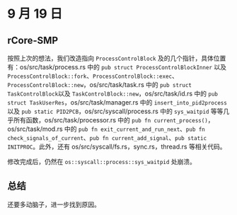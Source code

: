 # 9 月 19 日

## rCore-SMP

按照上次的想法，我们改造指向 ```ProcessControlBlock``` 及的几个指针，具体位置有：os/src/task/process.rs 中的 ```pub struct ProcessControlBlockInner``` 以及 ```ProcessControlBlock::fork```、```ProcessControlBlock::exec```、```ProcessControlBlock::new```，os/src/task/task.rs 中的 ```pub struct TaskControlBlock```以及 ```TaskControlBlock::new```，os/src/task/id.rs 中的 ```pub struct TaskUserRes```，os/src/task/manager.rs 中的 ```insert_into_pid2process``` 以及 ```pub static PID2PCB```，os/src/syscall/process.rs 中的 ```sys_waitpid``` 等等几乎所有函数，os/src/task/processor.rs 中的 ```pub fn current_process()```，os/src/task/mod.rs 中的 ```pub fn exit_current_and_run_next```、```pub fn check_signals_of_current```、```pub fn current_add_signal```、```pub static INITPROC```。此外，还有 os/src/syscall/fs.rs，sync.rs，thread.rs 等相关代码。

修改完成后，仍然在 ```os::syscall::process::sys_waitpid``` 处崩溃。

## 总结

还要多动脑子，进一步找到原因。
